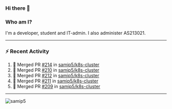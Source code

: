### Hi there 👋

### Who am I?
I'm a developer, student and IT-admin. I also administer AS213021.

---
### :zap: Recent Activity
<!--START_SECTION:activity-->
1. 🎉 Merged PR [#214](https://github.com/samip5/k8s-cluster/pull/214) in [samip5/k8s-cluster](https://github.com/samip5/k8s-cluster)
2. 🎉 Merged PR [#210](https://github.com/samip5/k8s-cluster/pull/210) in [samip5/k8s-cluster](https://github.com/samip5/k8s-cluster)
3. 🎉 Merged PR [#212](https://github.com/samip5/k8s-cluster/pull/212) in [samip5/k8s-cluster](https://github.com/samip5/k8s-cluster)
4. 🎉 Merged PR [#211](https://github.com/samip5/k8s-cluster/pull/211) in [samip5/k8s-cluster](https://github.com/samip5/k8s-cluster)
5. 🎉 Merged PR [#209](https://github.com/samip5/k8s-cluster/pull/209) in [samip5/k8s-cluster](https://github.com/samip5/k8s-cluster)
<!--END_SECTION:activity-->
---

<img align="center" src="https://github-readme-stats.vercel.app/api?username=samip5&show_icons=true" alt="samip5" />
